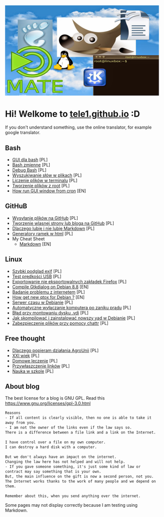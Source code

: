 

<link rel="shortcut icon" type="image/x-icon" href="favicon.ico">


![logo](/BlogPicture/linux2.jpeg)

# Hi! Welkome to  [tele1.github.io](https://tele1.github.io) :D
If you don't understand something, use the online translator, for example google translator.




## Bash
- [GUI dla bash](WebPages/Bash/gui.md) [PL]
- [Bash zmienne](WebPages/Bash/Bash.zmienne.md) [PL]
- [Debug Bash](WebPages/Bash/DebugBash.md) [PL]
- [Wyszukiwanie słów w plikach](WebPages/Bash/grep.md) [PL]
- [Liczenie plików w terminalu](WebPages/Bash/LiczeniePlikow.md) [PL]
- [Tworzenie plików z root](WebPages/Bash/BashRoot.md) [PL]
- [How run GUI window from cron](WebPages/Bash/GUIfromCron.md) [EN]


## GitHuB
- [Wysyłanie plików na GitHub](WebPages/GitHub/Upload.na.gihub.md) [PL]
- [Tworzenie wlasnej strony lub bloga na GitHub](WebPages/GitHub/Wlasna.strona.na.GitHub.md) [PL]
- [Dlaczego lubię i nie lubię Markdown](WebPages/GitHub/Dlaczego.markdown.md) [PL]
- [Generatory ramek w html](WebPages/GitHub/HTML.Ramka.md) [PL]
- My Cheat Sheet
    - [Markdown](WebPages/GitHub/test.Markdown.md) [EN]


## Linux
- [Szybki podgląd exif](WebPages/Linux/Exif.md) [PL]
- [Test prędkości USB](WebPages/Linux/FastUSB.md) [PL]
- [Exportowanie nie eksportowalnych zakładek Firefox](WebPages/Linux/NewFirefoxProblem.md) [PL]
- [Compile Gtkdialog on Debian 8.8](WebPages/Linux/GtkDialogForDebian.md) [EN]
- [Badanie problemu z internetem](WebPages/Linux/InternetDebug.md) [PL]
- [How get new qtox for Debian ?](WebPages/Linux/QtoxForDebian.md) [EN]
- [Serwer czasu w Debianie](WebPages/Linux/SerwerCzasu.md) [PL]
- [Automatyczne wyłączanie komputera po zaniku prądu](WebPages/Linux/UPS.Fuse.md) [PL]
- [Błąd przy montowaniu dysku .vdi](WebPages/Linux/VirtualboxMountError.md) [PL]
- [Jak skompilować i zainstalować nowszy yad w Debianie](WebPages/Linux/YadWDebianie.md) [PL]
- [Zabezpieczenie plików przy pomocy chattr](WebPages/Linux/ZabezpieczeniePlikow.md) [PL]


## Free thought
- [Dlaczego popieram działania AgroUnii](WebPages/Think/AgroUnia.md) [PL]
- [XXI wiek](WebPages/Think/XXI.md) [PL]
- [Domowe leczenie](WebPages/Think/leczenie.md) [PL]
- [Przywłaszczenie linków](WebPages/Think/Linki.md) [PL]
- [Nauka w szkole](WebPages/Think/NaukaWSzkole.md) [PL]


## About blog

The best license for a blog is GNU GPL. Read this <https://www.gnu.org/licenses/gpl-3.0.html>

```
Reasons
- If all content is clearly visible, then no one is able to take it away from you.
- I am not the owner of the links even if the law says so. 
There is a difference between a file link and a link on the Internet.

I have control over a file on my own computer.
I can destroy a hard disk with a computer.

But we don't always have an impact on the internet.
Changing the law here has not helped and will not help.
- If you gave someone something, it's just some kind of law or contract may say something that is your own.
But, the main influence on the gift is now a second person, not you.
The Internet works thanks to the work of many people and we depend on them.

Remember about this, when you send anything over the internet.
```

Some pages may not display correctly because I am testing using Markdown.

